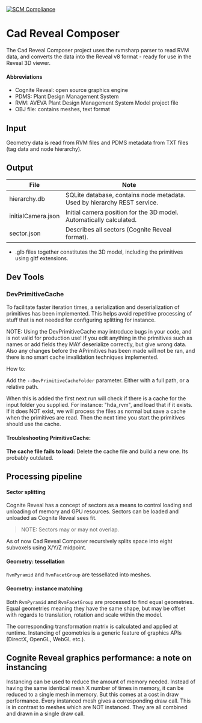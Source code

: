 [![SCM Compliance](https://scm-compliance-api.radix.equinor.com/repos/equinor/rvmsharp/badge)](https://scm-compliance-api.radix.equinor.com/repos/equinor/rvmsharp/badge)

# Cad Reveal Composer

The Cad Reveal Composer project uses the rvmsharp parser to read RVM data, and converts the data into the Reveal v8
format - ready for use in the Reveal 3D viewer.

#### Abbreviations

- Cognite Reveal: open source graphics engine
- PDMS: Plant Design Management System
- RVM: AVEVA Plant Design Management System Model project file
- OBJ file: contains meshes, text format

## Input

Geometry data is read from RVM files and PDMS metadata from TXT files (tag data and node hierarchy).

## Output

| File               | Note                                                                     |
|--------------------|--------------------------------------------------------------------------|
| hierarchy.db       | SQLite database, contains node metadata. Used by hierarchy REST service. |
| initialCamera.json | Initial camera position for the 3D model. Automatically calculated.      |
| sector.json        | Describes all sectors (Cognite Reveal format).                           |

- .glb files together constitutes the 3D model, including the primitives using gltf extensions.

## Dev Tools

### DevPrimitiveCache

To facilitate faster iteration times, a serialization and deserialization of primitives has been implemented.
This helps avoid repetitive processing of stuff that is not needed for configuring splitting for instance.

NOTE: Using the DevPrimitiveCache may introduce bugs in your code, and is not valid for production use!
If you edit anything in the primitives such as names or add fields they MAY deserialize correctly, but give wrong data.
Also any changes before the APrimitives has been made will not be ran, and there is no smart cache invalidation
techniques implemented.

How to:

Add the `--DevPrimitiveCacheFolder` parameter. Either with a full path, or a relative path.

When this is added the first next run will check if there is a cache for the input folder you supplied. For instance: "hda_rvm", and load that if it exists.
If it does NOT exist, we will process the files as normal but save a cache when the primitives are read. Then the next time you start the primitives should use the cache.

#### Troubleshooting PrimitiveCache:

**The cache file fails to load:** Delete the cache file and build a new one. Its probably outdated.

## Processing pipeline

#### Sector splitting

Cognite Reveal has a concept of sectors as a means to control loading and unloading of memory and GPU resources. Sectors
can be loaded and unloaded as Cognite Reveal sees fit.

> NOTE: Sectors may or may not overlap.

As of now Cad Reveal Composer recursively splits space into eight subvoxels using X/Y/Z midpoint.

#### Geometry: tessellation

`RvmPyramid` and `RvmFacetGroup` are tessellated into meshes.

#### Geometry: instance matching

Both `RvmPyramid` and `RvmFacetGroup` are processed to find equal geometries. Equal geometries meaning they have the
same shape, but may be offset with regards to translation, rotation and scale within the model.

The corresponding transformation matrix is calculated and applied at runtime. Instancing of geometries is a generic
feature of graphics APIs (DirectX, OpenGL, WebGL etc.).

## Cognite Reveal graphics performance: a note on instancing

Instancing can be used to reduce the amount of memory needed. Instead of having the same identical mesh X number of
times in memory, it can be reduced to a single mesh in memory.
But this comes at a cost in draw performance. Every instanced mesh gives a corresponding draw call. This is in contrast
to meshes which are NOT instanced. They are all combined and drawn in a single draw call.
